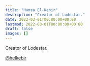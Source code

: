 ```yaml
---
title: "Hamza El-Kebir"
description: "Creator of Lodestar."
date: 2022-03-01T00:00:00+00:00
lastmod: 2022-03-01T00:00:00+00:00
draft: false
images: []
---
```


Creator of Lodestar.

[@helkebir](https://twitter.com/helkebir)
